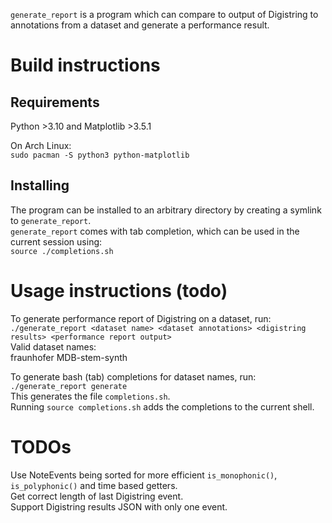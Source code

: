 `generate_report` is a program which can compare to output of Digistring to annotations from a dataset and generate a performance result.


# Build instructions
## Requirements
Python >3.10 and Matplotlib >3.5.1

On Arch Linux:  
`sudo pacman -S python3 python-matplotlib`

## Installing
The program can be installed to an arbitrary directory by creating a symlink to `generate_report`.  
`generate_report` comes with tab completion, which can be used in the current session using:  
`source ./completions.sh`


# Usage instructions (todo)
To generate performance report of Digistring on a dataset, run:  
`./generate_report <dataset name> <dataset annotations> <digistring results> <performance report output>`  
Valid dataset names:  
fraunhofer MDB-stem-synth

To generate bash (tab) completions for dataset names, run:  
`./generate_report generate`  
This generates the file `completions.sh`.  
Running `source completions.sh` adds the completions to the current shell.


# TODOs
Use NoteEvents being sorted for more efficient `is_monophonic()`, `is_polyphonic()` and time based getters.  
Get correct length of last Digistring event.  
Support Digistring results JSON with only one event.
